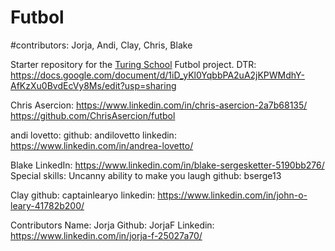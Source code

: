 # Futbol

#contributors: Jorja, Andi, Clay, Chris, Blake 


Starter repository for the [Turing School](https://turing.io/) Futbol project.
DTR: https://docs.google.com/document/d/1iD_yKl0YqbbPA2uA2jKPWMdhY-AfKzXu0BvdEcVy8Ms/edit?usp=sharing


Chris Asercion: https://www.linkedin.com/in/chris-asercion-2a7b68135/  https://github.com/ChrisAsercion/futbol

andi lovetto:
github: andilovetto
linkedin: https://www.linkedin.com/in/andrea-lovetto/

Blake
LinkedIn: https://www.linkedin.com/in/blake-sergesketter-5190bb276/
Special skills: Uncanny ability to make you laugh 
github: bserge13

Clay
github: captainlearyo
linkedin: https://www.linkedin.com/in/john-o-leary-41782b200/

Contributors 
Name: Jorja
Github: JorjaF
Linkedin: https://www.linkedin.com/in/jorja-f-25027a70/


